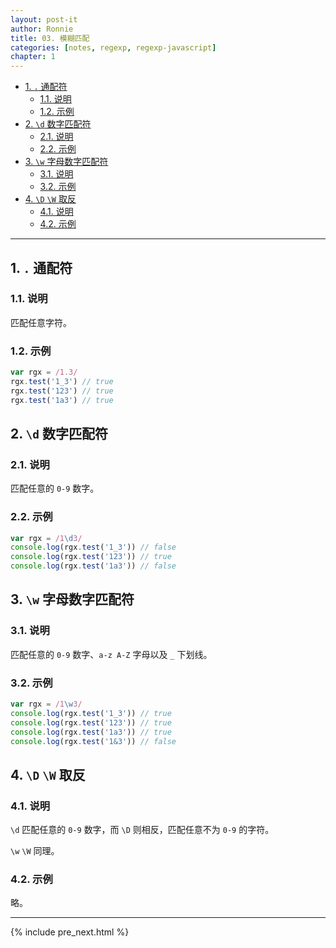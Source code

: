 ```yaml
---
layout: post-it
author: Ronnie
title: 03. 模糊匹配
categories: [notes, regexp, regexp-javascript]
chapter: 1
---
```

<!-- TOC -->

- [1. `.` 通配符](#1--通配符)
    - [1.1. 说明](#11-说明)
    - [1.2. 示例](#12-示例)
- [2. `\d` 数字匹配符](#2-\d-数字匹配符)
    - [2.1. 说明](#21-说明)
    - [2.2. 示例](#22-示例)
- [3. `\w` 字母数字匹配符](#3-\w-字母数字匹配符)
    - [3.1. 说明](#31-说明)
    - [3.2. 示例](#32-示例)
- [4. `\D` `\W` 取反](#4-\d-\w-取反)
    - [4.1. 说明](#41-说明)
    - [4.2. 示例](#42-示例)

<!-- /TOC -->

---

## 1. `.` 通配符

### 1.1. 说明

匹配任意字符。

### 1.2. 示例

```js
var rgx = /1.3/
rgx.test('1_3') // true
rgx.test('123') // true
rgx.test('1a3') // true
```

## 2. `\d` 数字匹配符

### 2.1. 说明

匹配任意的 `0-9` 数字。

### 2.2. 示例

```js
var rgx = /1\d3/
console.log(rgx.test('1_3')) // false
console.log(rgx.test('123')) // true
console.log(rgx.test('1a3')) // false
```

## 3. `\w` 字母数字匹配符

### 3.1. 说明

匹配任意的 `0-9` 数字、`a-z A-Z` 字母以及 `_` 下划线。

### 3.2. 示例

```js
var rgx = /1\w3/
console.log(rgx.test('1_3')) // true
console.log(rgx.test('123')) // true
console.log(rgx.test('1a3')) // true
console.log(rgx.test('1&3')) // false
```

## 4. `\D` `\W` 取反

### 4.1. 说明

`\d` 匹配任意的 `0-9` 数字，而 `\D` 则相反，匹配任意不为 `0-9` 的字符。


`\w` `\W` 同理。

### 4.2. 示例

略。

---

{% include pre_next.html %}
